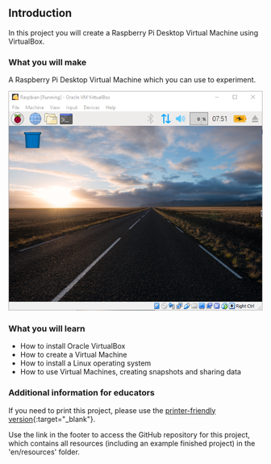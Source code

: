 ## Introduction

In this project you will create a Raspberry Pi Desktop Virtual Machine using VirtualBox.

### What you will make

A Raspberry Pi Desktop Virtual Machine which you can use to experiment.

![Raspberry Pi Desktop Virtual Machine](images/step21.PNG)

### What you will learn

+ How to install Oracle VirtualBox
+ How to create a Virtual Machine
+ How to install a Linux operating system
+ How to use Virtual Machines, creating snapshots and sharing data

### Additional information for educators

If you need to print this project, please use the [printer-friendly version](https://projects.raspberrypi.org/en/projects/create-raspberry-pi-desktop-vm/print){:target="_blank"}.

Use the link in the footer to access the GitHub repository for this project, which contains all resources (including an example finished project) in the 'en/resources' folder.
